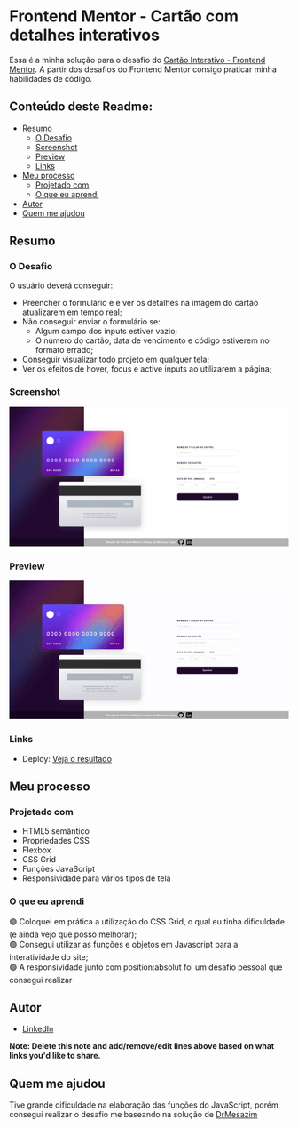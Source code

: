 # Frontend Mentor - Cartão com detalhes interativos

Essa é a minha solução para o desafio do [Cartão Interativo - Frontend Mentor](https://www.frontendmentor.io/challenges/interactive-card-details-form-XpS8cKZDWw). A partir dos desafios do Frontend Mentor consigo praticar minha habilidades de código.

## Conteúdo deste Readme:

- [Resumo](#resumo)
  - [O Desafio](#o-desafio)
  - [Screenshot](#screenshot)
  - [Preview](#preview)
  - [Links](#links)
- [Meu processo](#meu-processo)
  - [Projetado com](#projetado-com)
  - [O que eu aprendi](#o-que-eu-aprendi)
- [Autor](#autor)
- [Quem me ajudou](#quem-me-ajudou)

## Resumo

### O Desafio

O usuário deverá conseguir:

- Preencher o formulário e e ver os detalhes na imagem do cartão atualizarem em tempo real;
- Não conseguir enviar o formulário se:
  - Algum campo dos inputs estiver vazio;
  - O número do cartão, data de vencimento e código estiverem no formato errado;
- Conseguir visualizar todo projeto em qualquer tela;
- Ver os efeitos de hover, focus e active inputs ao utilizarem a página;

### Screenshot

![](/src/design/captura-de-tela.png)

### Preview

![](/src/design/demonstracao.gif)

### Links

- Deploy: [Veja o resultado](https://cartao-interativo.vercel.app)

## Meu processo

### Projetado com

- HTML5 semântico
- Propriedades CSS
- Flexbox
- CSS Grid
- Funções JavaScript
- Responsividade para vários tipos de tela

### O que eu aprendi

🟢 Coloquei em prática a utilização do CSS Grid, o qual eu tinha dificuldade (e ainda vejo que posso melhorar);<br>
🟢 Consegui utilizar as funções e objetos em Javascript para a interatividade do site;<br>
🟢 A responsividade junto com position:absolut foi um desafio pessoal que consegui realizar

## Autor

- [LinkedIn](https://www.linkedin.com/in/matheus-trojan/)

**Note: Delete this note and add/remove/edit lines above based on what links you'd like to share.**

## Quem me ajudou

Tive grande dificuldade na elaboração das funções do JavaScript, porém consegui realizar o desafio me baseando na solução de [DrMesazim](https://github.com/DrMESAZIM/interactive-details-form)

